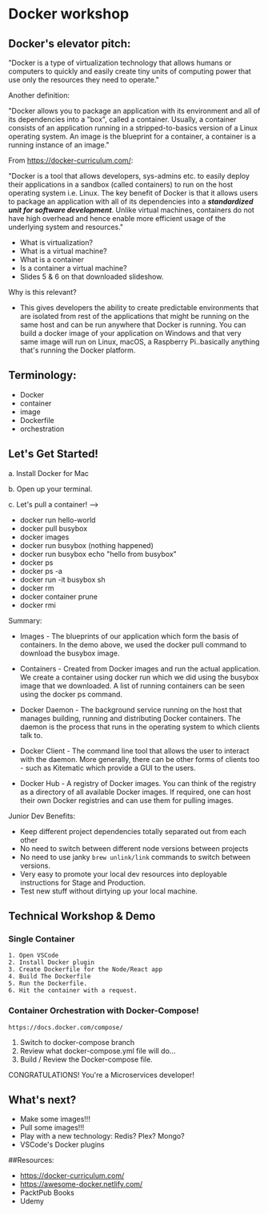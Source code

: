 Docker workshop
=====

## Docker's elevator pitch:

"Docker is a type of virtualization technology that allows humans or computers to quickly and easily create tiny units of computing power that use only the resources they need to operate."

Another definition:
	
"Docker allows you to package an application with its environment and all of its dependencies into a "box", called a container. Usually, a container consists of an application running in a stripped-to-basics version of a Linux operating system. An image is the blueprint for a container, a container is a running instance of an image."
	
From https://docker-curriculum.com/:
	
"Docker is a tool that allows developers, sys-admins etc. to easily deploy their applications in a sandbox (called containers) to run on the host operating system i.e. Linux. The key benefit of Docker is that it allows users to package an application with all of its dependencies into a ***standardized unit for software development***. Unlike virtual machines, containers do not have high overhead and hence enable more efficient usage of the underlying system and resources."

* What is virtualization?
* What is a virtual machine?
* What is a container
* Is a container a virtual machine?
* Slides 5 & 6 on that downloaded slideshow.

Why is this relevant?

  - This gives developers the ability to create predictable environments that are isolated from rest of the applications that might be running on the same host and can be run anywhere that Docker is running.  You can build a docker image of your application on Windows and that very same image will run on Linux, macOS, a Raspberry Pi..basically anything that's running the Docker platform.

## Terminology:

* Docker
* container
* image
* Dockerfile
* orchestration


## Let's Get Started!

 a. Install Docker for Mac
 
 b. Open up your terminal.
 
 c. Let's pull a container! -->
* docker run hello-world
* docker pull busybox
* docker images
* docker run busybox (nothing happened)
* docker run busybox echo "hello from busybox"
* docker ps
* docker ps -a
* docker run -it busybox sh
* docker rm
* docker container prune
* docker rmi

 Summary:
* Images - The blueprints of our application which form the basis of containers. In the demo above, we used the docker pull command to download the busybox image.

* Containers - Created from Docker images and run the actual application. We create a container using docker run which we did using the busybox image that we downloaded. A list of running containers can be seen using the docker ps command.

* Docker Daemon - The background service running on the host that manages building, running and distributing Docker containers. The daemon is the process that runs in the operating system to which clients talk to.
* Docker Client - The command line tool that allows the user to interact with the daemon. More generally, there can be other forms of clients too - such as Kitematic which provide a GUI to the users.

* Docker Hub - A registry of Docker images. You can think of the registry as a directory of all available Docker images. If required, one can host their own Docker registries and can use them for pulling images.


Junior Dev Benefits:
 - Keep different project dependencies totally separated out from each other
 - No need to switch between different node versions between projects
 - No need to use janky `brew unlink/link` commands to switch between versions.
 - Very easy to promote your local dev resources into deployable instructions for Stage and Production.
 - Test new stuff without dirtying up your local machine.


## Technical Workshop & Demo

### Single Container

 	1. Open VSCode
 	2. Install Docker plugin
 	3. Create Dockerfile for the Node/React app
 	4. Build The Dockerfile
 	5. Run the Dockerfile.
 	6. Hit the container with a request.

### Container Orchestration with Docker-Compose!
`https://docs.docker.com/compose/`
1. Switch to docker-compose branch
2. Review what docker-compose.yml file will do...
3. Build / Review the Docker-compose file.

CONGRATULATIONS!  You're a Microservices developer!

## What's next?
* Make some images!!!
* Pull some images!!!
* Play with a new technology:  Redis?  Plex? Mongo?
* VSCode's Docker plugins

##Resources:
* https://docker-curriculum.com/
* https://awesome-docker.netlify.com/
* PacktPub Books
* Udemy
